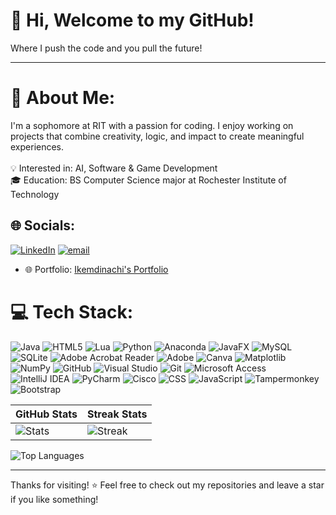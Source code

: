 # 👋 Hi, Welcome to my GitHub!

Where I push the code and you pull the future!

---

# 💫 About Me:
I'm a sophomore at RIT with a passion for coding. I enjoy working on projects that combine creativity, logic, and impact to create meaningful experiences.<br><br>💡 Interested in: AI, Software & Game Development<br>🎓 Education: BS Computer Science major at Rochester Institute of Technology<br>


## 🌐 Socials:
[![LinkedIn](https://img.shields.io/badge/LinkedIn-%230077B5.svg?logo=linkedin&logoColor=white)](https://linkedin.com/in/Ikemdinachi-aneke) 
[![email](https://img.shields.io/badge/Email-D14836?logo=gmail&logoColor=white)](mailto:anekemakua@gmail.com) 

- 🌐 Portfolio: [Ikemdinachi's Portfolio](https://ikemdinachi-aneke.netlify.app/)


# 💻 Tech Stack:
![Java](https://img.shields.io/badge/java-%23ED8B00.svg?style=for-the-badge&logo=openjdk&logoColor=white) 
![HTML5](https://img.shields.io/badge/html5-%23E34F26.svg?style=for-the-badge&logo=html5&logoColor=white) 
![Lua](https://img.shields.io/badge/lua-%232C2D72.svg?style=for-the-badge&logo=lua&logoColor=white) 
![Python](https://img.shields.io/badge/python-3670A0?style=for-the-badge&logo=python&logoColor=ffdd54) 
![Anaconda](https://img.shields.io/badge/Anaconda-%2344A833.svg?style=for-the-badge&logo=anaconda&logoColor=white) 
![JavaFX](https://img.shields.io/badge/javafx-%23FF0000.svg?style=for-the-badge&logo=javafx&logoColor=white) 
![MySQL](https://img.shields.io/badge/mysql-4479A1.svg?style=for-the-badge&logo=mysql&logoColor=white) 
![SQLite](https://img.shields.io/badge/sqlite-%2307405e.svg?style=for-the-badge&logo=sqlite&logoColor=white) 
![Adobe Acrobat Reader](https://img.shields.io/badge/Adobe%20Acrobat%20Reader-EC1C24.svg?style=for-the-badge&logo=Adobe%20Acrobat%20Reader&logoColor=white) 
![Adobe](https://img.shields.io/badge/adobe-%23FF0000.svg?style=for-the-badge&logo=adobe&logoColor=white) 
![Canva](https://img.shields.io/badge/Canva-%2300C4CC.svg?style=for-the-badge&logo=Canva&logoColor=white) 
![Matplotlib](https://img.shields.io/badge/Matplotlib-%23ffffff.svg?style=for-the-badge&logo=Matplotlib&logoColor=black) 
![NumPy](https://img.shields.io/badge/numpy-%23013243.svg?style=for-the-badge&logo=numpy&logoColor=white) 
![GitHub](https://img.shields.io/badge/github-%23121011.svg?style=for-the-badge&logo=github&logoColor=white) 
![Visual Studio](https://img.shields.io/badge/Visual%20Studio-5C2D91.svg?style=for-the-badge&logo=visual-studio&logoColor=white)
![Git](https://img.shields.io/badge/git-%23F05033.svg?style=for-the-badge&logo=git&logoColor=white) 
![Microsoft Access](https://img.shields.io/badge/Access-A4373A?style=for-the-badge&logo=microsoft-access&logoColor=white)
![IntelliJ IDEA](https://img.shields.io/badge/IntelliJ_IDEA-000000?style=for-the-badge&logo=intellijidea&logoColor=white)
![PyCharm](https://img.shields.io/badge/PyCharm-000000?style=for-the-badge&logo=pycharm&logoColor=white)
![Cisco](https://img.shields.io/badge/cisco-%23049fd9.svg?style=for-the-badge&logo=cisco&logoColor=black) 
![CSS](https://img.shields.io/badge/css3-%231572B6.svg?style=for-the-badge&logo=css3&logoColor=white)
![JavaScript](https://img.shields.io/badge/javascript-%23F7DF1E.svg?style=for-the-badge&logo=javascript&logoColor=black)
![Tampermonkey](https://img.shields.io/badge/tampermonkey-%2300485B.svg?style=for-the-badge&logo=tampermonkey&logoColor=white)
![Bootstrap](https://img.shields.io/badge/bootstrap-%23563D7C.svg?style=for-the-badge&logo=bootstrap&logoColor=white)


| GitHub Stats | Streak Stats |
|--------------|--------------|
| ![Stats](https://github-readme-stats.vercel.app/api?username=Djmax2007&theme=dark&hide_border=false&include_all_commits=false&count_private=false) | ![Streak](https://nirzak-streak-stats.vercel.app/?user=Djmax2007&theme=dark&hide_border=false) |

![Top Languages](https://github-readme-stats.vercel.app/api/top-langs/?username=DJMax2007&layout=compact&theme=dark)

---

Thanks for visiting! ⭐️ Feel free to check out my repositories and leave a star if you like something!
<!-- Proudly created with GPRM ( https://gprm.itsvg.in ) -->
